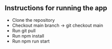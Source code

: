 

## Instructions for running the app

- Clone the repository
- Checkout main branch -> git checkout main
- Run git pull
- Run npm install
- Run npm run start

